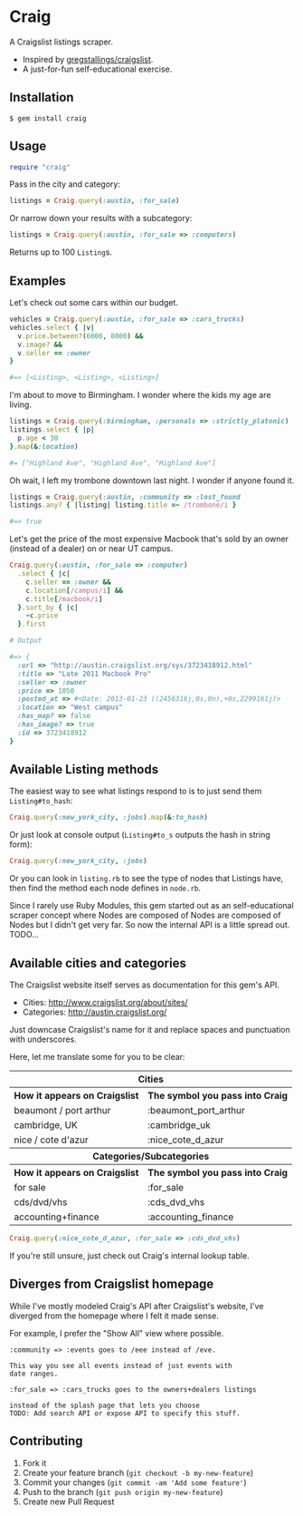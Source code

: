 # Craig

A Craigslist listings scraper.

* Inspired by [gregstallings/craigslist](https://github.com/gregstallings/craigslist).
* A just-for-fun self-educational exercise.

## Installation

    $ gem install craig

## Usage

~~~ ruby
require "craig"
~~~

Pass in the city and category:

~~~ ruby
listings = Craig.query(:austin, :for_sale)
~~~

Or narrow down your results with a subcategory:
 
~~~ ruby
listings = Craig.query(:austin, :for_sale => :computers)
~~~

Returns up to 100 `Listing`s.

## Examples

Let's check out some cars within our budget.
    
~~~ ruby
vehicles = Craig.query(:austin, :for_sale => :cars_trucks)
vehicles.select { |v| 
  v.price.between?(6000, 8000) && 
  v.image? &&
  v.seller == :owner 
}

#=> [<Listing>, <Listing>, <Listing>]
~~~
    
I'm about to move to Birmingham. I wonder where the kids my age are living.
    
~~~ ruby
listings = Craig.query(:birmingham, :personals => :strictly_platonic)
listings.select { |p| 
  p.age < 30
}.map(&:location)

#= ["Highland Ave", "Highland Ave", "Highland Ave"]
~~~

Oh wait, I left my trombone downtown last night. I wonder if anyone found it.
    
~~~ ruby
listings = Craig.query(:austin, :community => :lost_found
listings.any? { |listing| listing.title =~ /trombone/i }

#=> true
~~~

Let's get the price of the most expensive Macbook that's sold by an owner 
(instead of a dealer) on or near UT campus.

~~~ ruby
Craig.query(:austin, :for_sale => :computer)
  .select { |c| 
    c.seller == :owner && 
    c.location[/campus/i] &&
    c.title[/macbook/i]
  }.sort_by { |c| 
    -c.price 
  }.first

# Output

#=> {
  :url => "http://austin.craigslist.org/sys/3723418912.html"
  :title => "Late 2011 Macbook Pro"
  :seller => :owner
  :price => 1050
  :posted_at => #<Date: 2013-01-23 ((2456316j,0s,0n),+0s,2299161j)>
  :location => "West campus"
  :has_map? => false
  :has_image? => true
  :id => 3723418912
}
~~~

## Available Listing methods

The easiest way to see what listings respond to is to just send them `Listing#to_hash`:

~~~ ruby
Craig.query(:new_york_city, :jobs).map(&:to_hash)
~~~

Or just look at console output (`Listing#to_s` outputs the hash in string form):

~~~ ruby
Craig.query(:new_york_city, :jobs)
~~~

Or you can look in `listing.rb` to see the type of nodes that Listings have, then find the method each node defines in `node.rb`.

Since I rarely use Ruby Modules, this gem started out as an self-educational scraper concept where Nodes are composed of Nodes are composed of Nodes but I didn't get very far. So now the internal API is a little spread out. TODO...

## Available cities and categories

The Craigslist website itself serves as documentation for this
gem's API.

* Cities: http://www.craigslist.org/about/sites/
* Categories: http://austin.craigslist.org/

Just downcase Craigslist's name for it and replace spaces and punctuation with underscores.

Here, let me translate some for you to be clear:

<table>
  <tr>
    <th colspan="2">Cities</th>
  </tr>
  <tr>
    <th>How it appears on Craigslist</th><th>The symbol you pass into Craig</th>
  </tr>
  <tr>
    <td>beaumont / port arthur</td>
    <td>:beaumont_port_arthur</td>
  </tr>
  <tr>
    <td>cambridge, UK</td>
    <td>:cambridge_uk</td>
  </tr>
  <tr>
    <td>nice / cote d'azur</td>
    <td>:nice_cote_d_azur</td>
  </tr>
  <tr>
    <th colspan="2">Categories/Subcategories</th>
  </tr>
  <tr>
    <th>How it appears on Craigslist</th><th>The symbol you pass into Craig</th>
  </tr>
  <tr>
    <td>for sale</td>
    <td>:for_sale</td>
  </tr>
  <tr>
    <td>cds/dvd/vhs </td>
    <td>:cds_dvd_vhs</td>
  </tr>
  <tr>
    <td>accounting+finance </td>
    <td>:accounting_finance</td>
  </tr>
</table>

~~~ ruby
Craig.query(:nice_cote_d_azur, :for_sale => :cds_dvd_vhs)
~~~

If you're still unsure, just check out Craig's internal lookup table.

## Diverges from Craigslist homepage

While I've mostly modeled Craig's API after Craigslist's website, I've 
diverged from the homepage where I felt it made sense. 

For example, I prefer the "Show All" view where possible.

    :community => :events goes to /eee instead of /eve.

    This way you see all events instead of just events with 
    date ranges.

    :for_sale => :cars_trucks goes to the owners+dealers listings

    instead of the splash page that lets you choose
    TODO: Add search API or expose API to specify this stuff.

## Contributing

1. Fork it
2. Create your feature branch (`git checkout -b my-new-feature`)
3. Commit your changes (`git commit -am 'Add some feature'`)
4. Push to the branch (`git push origin my-new-feature`)
5. Create new Pull Request
